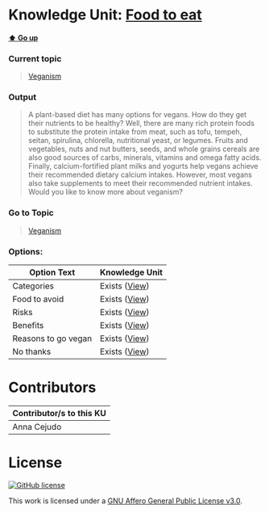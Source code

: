 # Knowledge Unit: [Food to eat](../../knowledge_units/veganism/food-to-eat.md)

#### [:arrow_up: Go up](../../topics/veganism.md)
### Current topic
> [Veganism](../../topics/veganism.md)
### Output
> A plant-based diet has many options for vegans. How do they get their nutrients to be healthy? Well, there are many rich protein foods to substitute the protein intake from meat, such as tofu, tempeh, seitan, spirulina, chlorella, nutritional yeast, or legumes. Fruits and vegetables, nuts and nut butters, seeds, and whole grains cereals are also good sources of carbs, minerals, vitamins and omega fatty acids. Finally, calcium-fortified plant milks and yogurts help vegans achieve their recommended dietary calcium intakes. However, most vegans also take supplements to meet their recommended nutrient intakes. Would you like to know more about veganism?
### Go to Topic
> [Veganism](../../topics/veganism.md)

### Options: 

| Option Text | Knowledge Unit |
| - | - |  
| Categories  |  Exists ([View](../../knowledge_units/veganism/categories.md))  |  
| Food to avoid  |  Exists ([View](../../knowledge_units/veganism/food-to-avoid.md))  |  
| Risks  |  Exists ([View](../../knowledge_units/veganism/risks.md))  |  
| Benefits  |  Exists ([View](../../knowledge_units/veganism/benefits.md))  |  
| Reasons to go vegan  |  Exists ([View](../../knowledge_units/veganism/reasons-to-go-vegan.md))  |  
| No thanks  |  Exists ([View](../../knowledge_units/veganism/no-thanks.md))  | 

# Contributors

| Contributor/s to this KU |
| - | 
| Anna Cejudo |

# License
[![GitHub license](https://img.shields.io/github/license/inbrainz/cerebro)](https://github.com/inbrainz/cerebro/blob/master/LICENSE)

This work is licensed under a [GNU Affero General Public License v3.0](https://www.gnu.org/licenses/agpl-3.0.txt).
